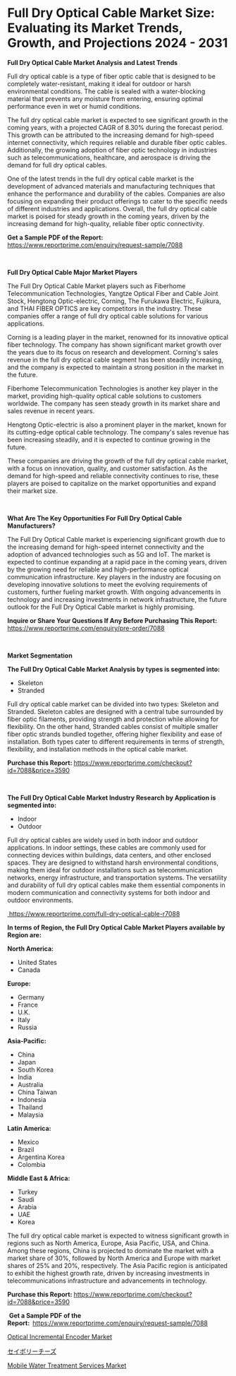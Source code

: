 <p><h1>Full Dry Optical Cable Market Size: Evaluating its Market Trends, Growth, and Projections 2024 - 2031</h1></p><p><strong>Full Dry Optical Cable Market Analysis and Latest Trends</strong></p>
<p><p>Full dry optical cable is a type of fiber optic cable that is designed to be completely water-resistant, making it ideal for outdoor or harsh environmental conditions. The cable is sealed with a water-blocking material that prevents any moisture from entering, ensuring optimal performance even in wet or humid conditions.</p><p>The full dry optical cable market is expected to see significant growth in the coming years, with a projected CAGR of 8.30% during the forecast period. This growth can be attributed to the increasing demand for high-speed internet connectivity, which requires reliable and durable fiber optic cables. Additionally, the growing adoption of fiber optic technology in industries such as telecommunications, healthcare, and aerospace is driving the demand for full dry optical cables.</p><p>One of the latest trends in the full dry optical cable market is the development of advanced materials and manufacturing techniques that enhance the performance and durability of the cables. Companies are also focusing on expanding their product offerings to cater to the specific needs of different industries and applications. Overall, the full dry optical cable market is poised for steady growth in the coming years, driven by the increasing demand for high-quality, reliable fiber optic connectivity.</p></p>
<p><strong>Get a Sample PDF of the Report:&nbsp;</strong> <a href="https://www.reportprime.com/enquiry/request-sample/7088">https://www.reportprime.com/enquiry/request-sample/7088</a></p>
<p>&nbsp;</p>
<p><strong>Full Dry Optical Cable Major Market Players</strong></p>
<p><p>The Full Dry Optical Cable Market players such as Fiberhome Telecommunication Technologies, Yangtze Optical Fiber and Cable Joint Stock, Hengtong Optic-electric, Corning, The Furukawa Electric, Fujikura, and THAI FIBER OPTICS are key competitors in the industry. These companies offer a range of full dry optical cable solutions for various applications.</p><p>Corning is a leading player in the market, renowned for its innovative optical fiber technology. The company has shown significant market growth over the years due to its focus on research and development. Corning's sales revenue in the full dry optical cable segment has been steadily increasing, and the company is expected to maintain a strong position in the market in the future.</p><p>Fiberhome Telecommunication Technologies is another key player in the market, providing high-quality optical cable solutions to customers worldwide. The company has seen steady growth in its market share and sales revenue in recent years.</p><p>Hengtong Optic-electric is also a prominent player in the market, known for its cutting-edge optical cable technology. The company's sales revenue has been increasing steadily, and it is expected to continue growing in the future.</p><p>These companies are driving the growth of the full dry optical cable market, with a focus on innovation, quality, and customer satisfaction. As the demand for high-speed and reliable connectivity continues to rise, these players are poised to capitalize on the market opportunities and expand their market size.</p></p>
<p>&nbsp;</p>
<p><strong>What Are The Key Opportunities For Full Dry Optical Cable Manufacturers?</strong></p>
<p><p>The Full Dry Optical Cable market is experiencing significant growth due to the increasing demand for high-speed internet connectivity and the adoption of advanced technologies such as 5G and IoT. The market is expected to continue expanding at a rapid pace in the coming years, driven by the growing need for reliable and high-performance optical communication infrastructure. Key players in the industry are focusing on developing innovative solutions to meet the evolving requirements of customers, further fueling market growth. With ongoing advancements in technology and increasing investments in network infrastructure, the future outlook for the Full Dry Optical Cable market is highly promising.</p></p>
<p><strong>Inquire or Share Your Questions If Any Before Purchasing This Report:</strong> <a href="https://www.reportprime.com/enquiry/pre-order/7088">https://www.reportprime.com/enquiry/pre-order/7088</a></p>
<p>&nbsp;</p>
<p><strong>Market Segmentation</strong></p>
<p><strong>The Full Dry Optical Cable Market Analysis by types is segmented into:</strong></p>
<p><ul><li>Skeleton</li><li>Stranded</li></ul></p>
<p><p>Full dry optical cable market can be divided into two types: Skeleton and Stranded. Skeleton cables are designed with a central tube surrounded by fiber optic filaments, providing strength and protection while allowing for flexibility. On the other hand, Stranded cables consist of multiple smaller fiber optic strands bundled together, offering higher flexibility and ease of installation. Both types cater to different requirements in terms of strength, flexibility, and installation methods in the optical cable market.</p></p>
<p><strong>Purchase this Report:&nbsp;</strong><a href="https://www.reportprime.com/checkout?id=7088&price=3590">https://www.reportprime.com/checkout?id=7088&price=3590</a></p>
<p>&nbsp;</p>
<p><strong>The Full Dry Optical Cable Market Industry Research by Application is segmented into:</strong></p>
<p><ul><li>Indoor</li><li>Outdoor</li></ul></p>
<p><p>Full dry optical cables are widely used in both indoor and outdoor applications. In indoor settings, these cables are commonly used for connecting devices within buildings, data centers, and other enclosed spaces. They are designed to withstand harsh environmental conditions, making them ideal for outdoor installations such as telecommunication networks, energy infrastructure, and transportation systems. The versatility and durability of full dry optical cables make them essential components in modern communication and connectivity systems for both indoor and outdoor environments.</p></p>
<p><a href="https://www.reportprime.com/full-dry-optical-cable-r7088">&nbsp;https://www.reportprime.com/full-dry-optical-cable-r7088</a></p>
<p><strong>In terms of Region, the Full Dry Optical Cable Market Players available by Region are:</strong></p>
<p>
    <p> <strong> North America: </strong>
        <ul>
            <li>United States</li>
            <li>Canada</li>
        </ul>
        </p> 
    <p> <strong> Europe: </strong>
        <ul>
            <li>Germany</li>
            <li>France</li>
            <li>U.K.</li>
            <li>Italy</li>
            <li>Russia</li>
        </ul>
        </p> 
    <p> <strong> Asia-Pacific: </strong>
        <ul>
            <li>China</li>
            <li>Japan</li>
            <li>South Korea</li>
            <li>India</li>
            <li>Australia</li>
            <li>China Taiwan</li>
            <li>Indonesia</li>
            <li>Thailand</li>
            <li>Malaysia</li>
        </ul>
        </p> 
    <p> <strong> Latin America: </strong>
        <ul>
            <li>Mexico</li>
            <li>Brazil</li>
            <li>Argentina Korea</li>
            <li>Colombia</li>
        </ul>
        </p> 
    <p> <strong> Middle East & Africa: </strong>
        <ul>
            <li>Turkey</li>
            <li>Saudi</li>
            <li>Arabia</li>
            <li>UAE</li>
            <li>Korea</li>
        </ul>
    </p>
    </p>
<p><p>The full dry optical cable market is expected to witness significant growth in regions such as North America, Europe, Asia Pacific, USA, and China. Among these regions, China is projected to dominate the market with a market share of 30%, followed by North America and Europe with market shares of 25% and 20%, respectively. The Asia Pacific region is anticipated to exhibit the highest growth rate, driven by increasing investments in telecommunications infrastructure and advancements in technology.</p></p>
<p><strong>Purchase this Report: </strong><a href="https://www.reportprime.com/checkout?id=7088&price=3590">https://www.reportprime.com/checkout?id=7088&price=3590</a></p>
<p>&nbsp;<strong>Get a Sample PDF of the Report:&nbsp;&nbsp;</strong><a href="https://www.reportprime.com/enquiry/request-sample/7088">https://www.reportprime.com/enquiry/request-sample/7088</a></p>
<p><strong></strong></p>
<p><p><a href="https://www.linkedin.com/pulse/optical-incremental-encoder-market-furnishes-information-jofbe?trackingId=muJgC8vnNNwh6srecfKOjA%3D%3D">Optical Incremental Encoder Market</a></p><p><a href="https://github.com/roulaayoub-saad/Market-Research-Report-List-1/blob/main/272866275913.md">セイボリーチーズ</a></p><p><a href="https://www.linkedin.com/pulse/mobile-water-treatment-services-market-key-successful-business-ghogf?trackingId=gapkYysohN49nxbo8HZGEw%3D%3D">Mobile Water Treatment Services Market</a></p></p>